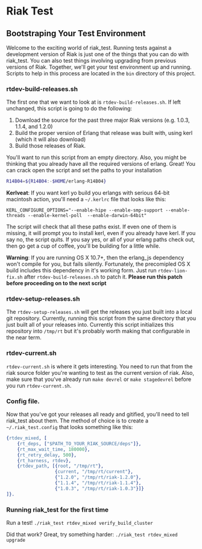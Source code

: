 # Riak Test

## Bootstraping Your Test Environment

Welcome to the exciting world of riak_test. Running tests against a development version of Riak is just one of the things that you can do with riak_test. You can also test things involving upgrading from previous versions of Riak. Together, we'll get your test environment up and running. Scripts to help in this process are located in the `bin` directory of this project. 

### rtdev-build-releases.sh
The first one that we want to look at is `rtdev-build-releases.sh`. If left unchanged, this script is going to do the following:

1. Download the source for the past three major Riak versions (e.g. 1.0.3, 1.1.4, and 1.2.0)
1. Build the proper version of Erlang that release was built with, using kerl (which it will also download)
1. Build those releases of Riak.

You'll want to run this script from an empty directory. Also, you might be thinking that you already have all the required versions of erlang. Great! You can crack open the script and set the paths to your installation

```bash
R14B04=${R14B04:-$HOME/erlang-R14B04}
```

**Kerlveat**: If you want kerl yo build you erlangs with serious 64-bit macintosh action, you'll need a `~/.kerlrc` file that looks like this:

```
KERL_CONFIGURE_OPTIONS="--enable-hipe --enable-smp-support --enable-threads --enable-kernel-poll  --enable-darwin-64bit"
```

The script will check that all these paths exist. If even one of them is missing, it will prompt you to install kerl, even if you already have kerl. If you say no, the script quits. If you say yes, or all of your erlang paths check out, then go get a cup of coffee, you'll be building for a little while.

**Warning**: If you are running OS X 10.7+, then the erlang_js dependency won't compile for you, but fails silently. Fortunately, the precomipled OS X build includes this dependency in it's working form. Just run `rtdev-lion-fix.sh` after `rtdev-build-releases.sh` to patch it. **Please run this patch before proceeding on to the next script**

### rtdev-setup-releases.sh
The `rtdev-setup-releases.sh` will get the releases you just built into a local git repository. Currently, running this script from the same directory that you just built all of your releases into. Currently this script initializes this repository into `/tmp/rt` but it's probably worth making that configurable in the near term.

### rtdev-current.sh
`rtdev-current.sh` is where it gets interesting. You need to run that from the riak source folder you're wanting to test as the current version of riak. Also, make sure that you've already run `make devrel` or `make stagedevrel` before you run `rtdev-current.sh`.

### Config file.
Now that you've got your releases all ready and gitified, you'll need to tell riak_test about them. The method of choice is to create a `~/.riak_test.config` that looks something like this:

```erlang
{rtdev_mixed, [
    {rt_deps, ["$PATH_TO_YOUR_RIAK_SOURCE/deps"]},
    {rt_max_wait_time, 180000},
    {rt_retry_delay, 500},
    {rt_harness, rtdev},
    {rtdev_path, [{root, "/tmp/rt"},
                  {current, "/tmp/rt/current"},
                  {"1.2.0", "/tmp/rt/riak-1.2.0"},
                  {"1.1.4", "/tmp/rt/riak-1.1.4"},
                  {"1.0.3", "/tmp/rt/riak-1.0.3"}]}
]}.

```

### Running riak_test for the first time
Run a test! `./riak_test rtdev_mixed verify_build_cluster`

Did that work? Great, try something harder: `./riak_test rtdev_mixed upgrade`

